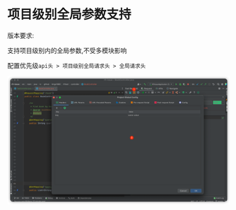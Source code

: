 # 项目级别全局参数支持

版本要求: <Badge text="2022.1.8" />

支持项目级别内的全局参数,不受多模块影响

配置优先级`api头 > 项目级别全局请求头 > 全局请求头`

![projectConfigParam](../../.vuepress/public/img/projectConfigParam.png)
